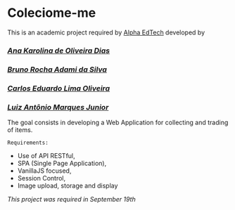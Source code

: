 # Coleciome-me

This is an academic project required by [Alpha EdTech](https://www.alphaedtech.org.br) developed by
### *[Ana Karolina de Oliveira Dias](https://github.com/DiasKarol)*
### *[Bruno Rocha Adami da Silva](https://github.com/Scytar)*
### *[Carlos Eduardo Lima Oliveira](https://github.com/Oliveira-Carlos)*
### *[Luiz Antônio Marques Junior](https://github.com/LuizMqs)*

The goal consists in developing a Web Application for collecting and trading of items.

`Requirements:`
- Use of API RESTful,
- SPA (Single Page Application),
- VanillaJS focused,
- Session Control,
- Image upload, storage and display

*This project was required in September 19th*